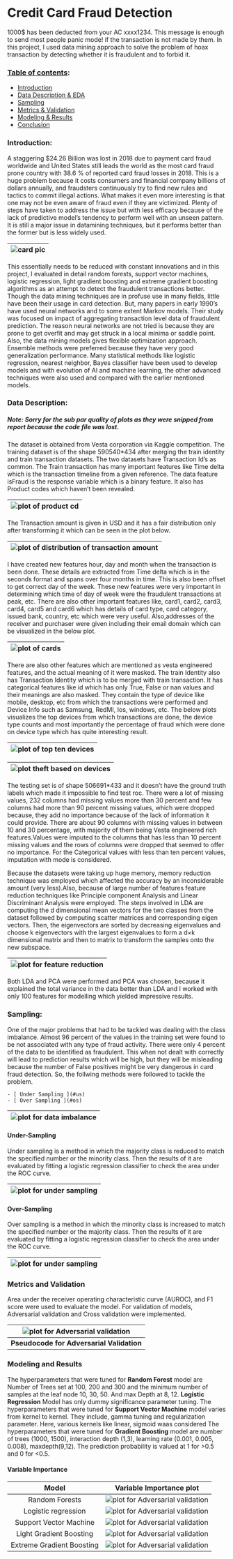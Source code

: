 # Credit Card Fraud Detection

1000$ has been deducted from your AC xxxx1234. This message is enough to send most people panic mode! if the transaction is not made by them. In this project, I used data mining approach to solve the problem of hoax transaction by detecting whether it is fraudulent and to forbid it. 

### <ins>Table of contents</ins>:
  - [ Introduction ](#intro)
  - [ Data Description & EDA ](#desc)
  - [ Sampling ](#sample)
  - [ Metrics & Validation ](#val)
  - [ Modeling & Results ](#res)
  - [ Conclusion ](#con)
  
<a name='intro'></a>

### Introduction:
A staggering $24.26 Billion was lost in 2018 due to payment card fraud worldwide and United States still leads the world as the most card fraud prone country with 38.6 % of reported card fraud losses in 2018. This is a huge problem because it costs consumers and financial company billions of dollars annually, and fraudsters continuously try to find new rules and tactics to commit illegal actions. What makes it even more interesting is that one may not be even aware of fraud even if they are victimized. Plenty of steps have taken to address the issue but with less efficacy because of the lack of predictive model’s tendency to perform well with an unseen pattern. It is still a major issue in datamining techniques, but it performs better than the former but is less widely used.

| ![card pic](images/credit.jpg) | 
|:--:| 

This essentially needs to be reduced with constant innovations and in this project, I evaluated in detail random forests, support vector machines, logistic regression, light gradient boosting and extreme gradient boosting algorithms as an attempt to detect the fraudulent transactions better. Though the data mining techniques are in profuse use in many fields, little have been their usage in card detection. But, many papers in early 1990’s have used neural networks and to some extent Markov models. Their study was focused on impact of aggregating transaction level data of fraudulent prediction. The reason  neural networks are not tried is because they are prone to get overfit and may get struck in a local minima or saddle point. Also, the data mining models gives flexible optimization approach. Ensemble methods were preferred because they have very good generalization performance. Many statistical methods like logistic regression, nearest neighbor, Bayes classifier have been used to develop models and with evolution of AI and machine learning, the other advanced techniques were also used and compared with the earlier mentioned models. 

<a name='desc'></a>

### Data Description:

##### Note: Sorry for the sub par quality of plots as they were snipped from report because the code file was lost.

The dataset is obtained from Vesta corporation via Kaggle competition. The training dataset is of the shape 590540*434 after merging the train identity and train transaction datasets. The two datasets have Transaction Id’s as common. The Train transaction has many important features like Time delta which is the transaction timeline from a given reference. The data feature isFraud is the response variable which is a binary feature. It also has Product codes which haven’t been revealed.

| ![plot of product cd](images/plt2.JPG) | 
|:--:| 

The Transaction amount is given in USD and it has a fair distribution only after transforming it which can be seen in the plot below.

| ![plot of distribution of transaction amount](images/plt1.JPG) | 
|:--:| 

I have created new features hour, day and month when the transaction is been done. These details are extracted from Time delta which is in the seconds format and spans over four months in time. This is also been offset to get correct day of the week. These new features were very important in determining which time of day of week were the fraudulent transactions at peak, etc.
There are also other important features like, card1, card2, card3, card4, card5 and card6 which has details of card type, card category, issued bank, country, etc which were very useful. Also,addresses of the receiver and purchaser were given including their email domain which can be visualized in the below plot.

| ![plot of cards](images/plt3.JPG) | 
|:--:| 

There are also other features which are mentioned as vesta engineered features, and the actual meaning of it were masked. The train Identity also has Transaction Identity which is to be merged with train transaction. It has categorical features like id which has only True, False or nan values and their meanings are also masked. They contain the type of device like mobile, desktop, etc from which the transactions were performed and Device Info such as Samsung, RedMI, Ios, windows, etc. The below plots visualizes the top devices from which transactions are done, the device type counts and most importantly the percentage of fraud which were done on device type which has quite interesting result.

| ![plot of top ten devices](images/plt4.JPG) | 
|:--:| 

| ![plot theft based on devices](images/plt5.JPG) | 
|:--:| 

The testing set is of shape 506691*433 and it doesn’t have the ground truth labels which made it impossible to find test roc.
There were a lot of missing values, 232 columns had missing values more than 30 percent and few columns had more than 90 percent missing values, which were dropped because, they add no importance because of the lack of information it could provide. There are about 90 columns with missing values in between 10 and 30 percentage, with majority of them being Vesta engineered rich features.Values were imputed to the columns that has less than 10 percent missing values and the rows of columns were dropped that seemed to offer no importance. For the Categorical values with less than ten percent values, imputation with mode is considered.

Because the datasets were taking up huge memory, memory reduction technique was employed which affected the accuracy by an inconsiderable amount (very less).Also, because of large number of features feature reduction techniques like Principle component Analysis and Linear Discriminant Analysis were employed. The steps involved in LDA are computing the d dimensional mean vectors for the two classes from the dataset followed by computing scatter matrices and corresponding eigen vectors. Then, the eigenvectors are sorted by decreasing eigenvalues and choose k eigenvectors with the largest eigenvalues to form a d×k dimensional matrix and then to matrix to transform the samples onto the new subspace.

| ![plot for feature reduction](images/plt6.JPG) | 
|:--:| 

Both LDA and PCA were performed and PCA was chosen, because it explained the total variance in the data better than LDA and I worked with only 100 features for modelling which yielded impressive results.

<a name='sample'></a>

### Sampling:

One of the major problems that had to be tackled was dealing with the class imbalance. Almost 96 percent of the values in the training set were found to be not associated with any type of fraud activity. There were only 4 percent of the data to be identified as fraudulent. This when not dealt with correctly will lead to prediction results which will be high, but they will be misleading because the number of False positives might be very dangerous in card fraud detection. So, the follwing methods were followed to tackle the problem.

    - [ Under Sampling ](#us)
    - [ Over Sampling ](#os)

| ![plot for data imbalance](images/plt7.JPG) | 
|:--:| 

<a name='us'></a>

#### Under-Sampling

Under sampling is a method in which the majority class is reduced to match the specified number or the minority class. Then the results of it are evaluated by fitting a logistic regression classifier to check the area under the ROC curve.

| ![plot for under sampling](images/plt8.JPG) | 
|:--:| 

<a name='os'></a>

#### Over-Sampling

Over sampling is a method in which the minority class is increased to match the specified number or the majority class. Then the results of it are evaluated by fitting a logistic regression classifier to check the area under the ROC curve.

| ![plot for under sampling](images/plt9.JPG) | 
|:--:| 


<a name='val'></a>

### Metrics and Validation

Area under the receiver operating characteristic curve (AUROC), and F1 score were used to evaluate the model. For validation of models, Adversarial validation and Cross validation were implemented. 

| ![plot for Adversarial validation](images/plt10.JPG) | 
|:--:| 
| **Pseudocode for Adversarial Validation** |

<a name='res'></a>

### Modeling and Results

The hyperparameters that were tuned for **Random Forest** model are Number of Trees set at 100, 200 and 300 and the minimum number of samples at the leaf node 10, 30, 50. And max Depth at 8, 12. 
**Logistic Regression** Model has only dummy significance parameter tuning. The hyperparameters that were tuned for **Support Vector Machine** model varies from kernel to kernel. They include, gamma tuning and regularization parameter. Here, various kernels like linear, sigmoid waas considered
The hyperparameters that were tuned for **Gradient Boosting** model are number of trees (1000, 1500), interaction depth (1,3), learning rate (0.001, 0.005, 0.008), maxdepth(9,12).  The prediction probability is valued at 1 for >0.5 and 0 for <0.5.

#### Variable Importance

| Model | Variable Importance plot |
|:--:|:--:|
| Random Forests | ![plot for Adversarial validation](images/plt10.JPG) |
| Logistic regression | ![plot for Adversarial validation](images/plt10.JPG) |
| Support Vector Machine | ![plot for Adversarial validation](images/plt10.JPG) |
| Light Gradient Boosting | ![plot for Adversarial validation](images/plt10.JPG) |
| Extreme Gradient Boosting | ![plot for Adversarial validation](images/plt10.JPG) | 



